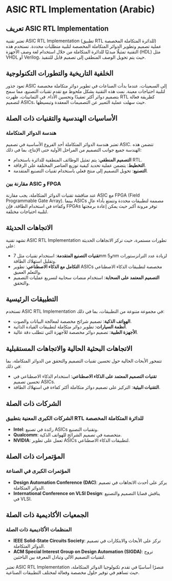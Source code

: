 # ASIC RTL Implementation (Arabic)

## تعريف ASIC RTL Implementation

تعتبر تقنية ASIC RTL Implementation (تطبيق RTL للدائرة المتكاملة المخصصة) عملية تصميم وتطوير الدوائر المتكاملة المخصصة لتلبية متطلبات محددة. تستخدم هذه التقنية تمثيلًا مبدئيًا للدائرة المتكاملة من خلال استخدام لغة وصف الأجهزة (HDL) مثل VHDL أو Verilog، حيث يتم تحويل الوصف المنطقي إلى تصميم قابل للتنفيذ.

## الخلفية التاريخية والتطورات التكنولوجية

تعود جذور ASIC إلى السبعينات، عندما بدأت الصناعات في تطوير دوائر متكاملة مخصصة لتلبية احتياجات معينة. نمت هذه التقنية بشكل ملحوظ مع تقدم تقنيات التصنيع، مما سمح بتصميم دوائر أكثر تعقيدًا وتحسين الأداء. في الثمانينات، ظهرت RTL كطريقة فعالة لتصميم ASICs، حيث سهلت عملية التعبير عن التصميمات المعقدة وتبسيطها.

## الأساسيات الهندسية والتقنيات ذات الصلة

### هندسة الدوائر المتكاملة

تعتبر هندسة الدوائر المتكاملة أحد الفروع الأساسية في تصميم ASIC. تتضمن هذه الهندسة جميع جوانب التصميم من المراحل الأولية حتى الإنتاج، بما في ذلك:

- **التصميم المنطقي**: يتم تمثيل الوظائف المنطقية للدائرة باستخدام RTL.
- **التخطيط**: يتضمن عملية تحديد كيفية توزيع العناصر المختلفة على الرقاقة.
- **التصنيع**: تحويل التصميم إلى منتج فعلي باستخدام تقنيات التصنيع المتقدمة.

### مقارنة بين ASIC و FPGA

عند مناقشة تقنيات الدوائر المتكاملة، يجب مقارنة ASIC مع FPGA (Field Programmable Gate Array). بينما ASICs مصممة لتطبيقات محددة وتتمتع بأداء عالٍ وكفاءة في استخدام الطاقة، فإن FPGAs توفر مرونة أكبر حيث يمكن إعادة برمجتها لتلبية احتياجات مختلفة.

## الاتجاهات الحديثة

تشهد تقنية ASIC RTL Implementation تطورات مستمرة، حيث تركز الاتجاهات الحديثة على:

- **تقنيات التصنيع المتقدمة**: استخدام تقنيات مثل 7nm و5nm لزيادة عدد الترانزستورات وتقليل استهلاك الطاقة.
- **التكامل مع الذكاء الاصطناعي**: تطوير ASICs مخصصة لتطبيقات الذكاء الاصطناعي والتعلم العميق.
- **التصميم المعتمد على السحابة**: استخدام منصات سحابية لتسريع عمليات التصميم والتحقق.

## التطبيقات الرئيسية

تستخدم ASIC RTL Implementation في مجموعة متنوعة من التطبيقات، بما في ذلك:

- **الهواتف الذكية**: تصميم شرائح مخصصة لمعالجة البيانات والصوت.
- **أنظمة السيارات**: تطوير دوائر متكاملة لتطبيقات القيادة الذاتية.
- **الأجهزة الطبية**: تصميم دوائر مخصصة للأجهزة التي تتطلب دقة عالية.

## الاتجاهات البحثية الحالية والاتجاهات المستقبلية

تتمحور الأبحاث الحالية حول تحسين تقنيات التصميم والتحقق من الدوائر المتكاملة، بما في ذلك:

- **تقنيات التصميم المعتمد على الذكاء الاصطناعي**: استخدام الذكاء الاصطناعي في تحسين تصميم ASICs.
- **التقنيات البيئية**: التركيز على تصميم دوائر متكاملة أكثر كفاءة في استهلاك الطاقة.

## الشركات ذات الصلة

### الشركات الكبرى المعنية بتطبيق RTL للدائرة المتكاملة المخصصة

- **Intel**: رائدة في تصنيع ASICs وتقنيات التصنيع.
- **Qualcomm**: متخصصة في تصميم الشرائح للهواتف الذكية.
- **NVIDIA**: تعمل على تطوير ASICs لتطبيقات الذكاء الاصطناعي.

## المؤتمرات ذات الصلة

### المؤتمرات الكبرى في الصناعة

- **Design Automation Conference (DAC)**: يركز على أحدث الاتجاهات في تصميم الدوائر المتكاملة.
- **International Conference on VLSI Design**: يناقش قضايا التصميم والتصنيع في VLSI.

## الجمعيات الأكاديمية ذات الصلة

### المنظمات الأكاديمية ذات الصلة

- **IEEE Solid-State Circuits Society**: تركز على الأبحاث والابتكارات في تصميم الدوائر المتكاملة.
- **ACM Special Interest Group on Design Automation (SIGDA)**: تروج لتقنيات التصميم الآلي وتبادل المعرفة بين الباحثين.

تعتبر ASIC RTL Implementation عنصرًا أساسيًا في تقدم تكنولوجيا الدوائر المتكاملة، حيث تساهم في توفير حلول مخصصة وفعالة لمختلف التطبيقات الصناعية.